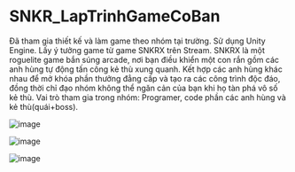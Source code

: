 # SNKR_LapTrinhGameCoBan

Đã tham gia thiết kế và làm game theo nhóm tại trường.
Sử dụng Unity Engine.
Lấy ý tưởng game từ game SNKRX trên Stream. SNKRX là một roguelite game bắn súng arcade, nơi bạn điều khiển một con rắn gồm các anh hùng tự động tấn công kẻ thù xung quanh. Kết hợp các anh hùng khác nhau để mở khóa phần thưởng đẳng cấp và tạo ra các công trình độc đáo, đồng thời chỉ đạo nhóm không thể ngăn cản của bạn khi họ tàn phá vô số kẻ thù.
Vai trò tham gia trong nhóm: Programer, code phần các anh hùng và kẻ thù(quái+boss).

![image](https://user-images.githubusercontent.com/84760006/217215352-e349327c-c00d-4a27-981a-5a5a5e04cb13.png)

![image](https://user-images.githubusercontent.com/84760006/217214845-ff3eca8f-0461-4105-87e8-f57a7cc18332.png)

![image](https://user-images.githubusercontent.com/84760006/217215231-bd56ceaa-ebb6-41d1-bc97-dabc1cc3c301.png)

